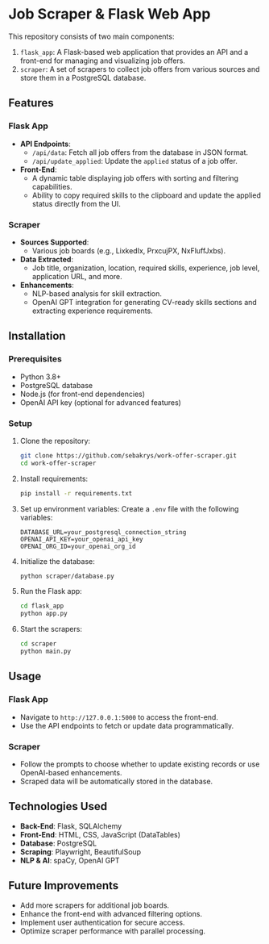 # Job Scraper & Flask Web App

This repository consists of two main components:

1. `flask_app`: A Flask-based web application that provides an API and a front-end for managing and visualizing job offers.
2. `scraper`: A set of scrapers to collect job offers from various sources and store them in a PostgreSQL database.

## Features

### Flask App
- **API Endpoints**:
  - `/api/data`: Fetch all job offers from the database in JSON format.
  - `/api/update_applied`: Update the `applied` status of a job offer.
- **Front-End**:
  - A dynamic table displaying job offers with sorting and filtering capabilities.
  - Ability to copy required skills to the clipboard and update the applied status directly from the UI.

### Scraper
- **Sources Supported**:
  - Various job boards (e.g., LixkedIx, PrxcujPX, NxFluffJxbs).
- **Data Extracted**:
  - Job title, organization, location, required skills, experience, job level, application URL, and more.
- **Enhancements**:
  - NLP-based analysis for skill extraction.
  - OpenAI GPT integration for generating CV-ready skills sections and extracting experience requirements.

## Installation

### Prerequisites
- Python 3.8+
- PostgreSQL database
- Node.js (for front-end dependencies)
- OpenAI API key (optional for advanced features)

### Setup

1. Clone the repository:
   ```bash
   git clone https://github.com/sebakrys/work-offer-scraper.git
   cd work-offer-scraper
   ```

2. Install requirements:
   ```bash
   pip install -r requirements.txt
   ```

3. Set up environment variables:
   Create a `.env` file with the following variables:
   ```env
   DATABASE_URL=your_postgresql_connection_string
   OPENAI_API_KEY=your_openai_api_key
   OPENAI_ORG_ID=your_openai_org_id
   ```

4. Initialize the database:
   ```bash
   python scraper/database.py
   ```

5. Run the Flask app:
   ```bash
   cd flask_app
   python app.py
   ```

6. Start the scrapers:
   ```bash
   cd scraper
   python main.py
   ```

## Usage

### Flask App
- Navigate to `http://127.0.0.1:5000` to access the front-end.
- Use the API endpoints to fetch or update data programmatically.

### Scraper
- Follow the prompts to choose whether to update existing records or use OpenAI-based enhancements.
- Scraped data will be automatically stored in the database.


## Technologies Used

- **Back-End**: Flask, SQLAlchemy
- **Front-End**: HTML, CSS, JavaScript (DataTables)
- **Database**: PostgreSQL
- **Scraping**: Playwright, BeautifulSoup
- **NLP & AI**: spaCy, OpenAI GPT

## Future Improvements
- Add more scrapers for additional job boards.
- Enhance the front-end with advanced filtering options.
- Implement user authentication for secure access.
- Optimize scraper performance with parallel processing.




